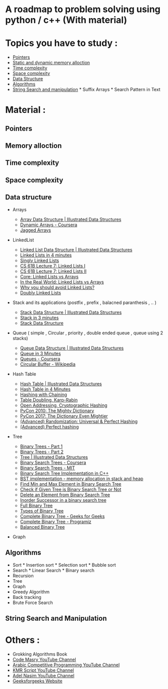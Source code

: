 # A roadmap to problem solving using python / c++ (With material)

# Topics you have to study :

* [Pointers](#pointers) 
* [Static and dynamic memory alloction](#memory_alloction)
* [Time complexity](#time_complexity)
* [Space complexity](#space_complexity)
* [Data Structure](#data_structure)
* [Algorithms](#algorithms)
* [String Search and manipulation](string_search_and_manipulation)
      * Suffix Arrays
      * Search Pattern in Text


# Material :

## Pointers
## Memory alloction
## Time complexity
## Space complexity
## Data structure

* Arrays

     * [Array Data Structure | Illustrated Data Structures](https://www.youtube.com/watch?v=QJNwK2uJyGs)
     * [Dynamic Arrays - Coursera](https://www.coursera.org/lecture/data-structures/dynamic-arrays-EwbnV)
     * [Jagged Arrays](https://www.youtube.com/watch?v=1jtrQqYpt7g)
* LinkedList
     * [Linked List Data Structure | Illustrated Data Structures](https://www.youtube.com/watch?v=odW9FU8jPRQ)
     * [Linked Lists in 4 minutes](https://www.youtube.com/watch?v=F8AbOfQwl1c)
     * [Singly Linked Lists](https://www.coursera.org/lecture/data-structures/singly-linked-lists-kHhgK)
     * [CS 61B Lecture 7: Linked Lists I](https://archive.org/details/ucberkeley_webcast_htzJdKoEmO0)
     * [CS 61B Lecture 7: Linked Lists II](https://archive.org/details/ucberkeley_webcast_-c4I3gFYe3w)
     * [Core: Linked Lists vs Arrays](https://www.coursera.org/lecture/data-structures-optimizing-performance/core-linked-lists-vs-arrays-rjBs9)
     * [In the Real World: Linked Lists vs Arrays](https://www.coursera.org/lecture/data-structures-optimizing-performance/in-the-real-world-lists-vs-arrays-QUaUd)
     * [Why you should avoid Linked Lists?](https://www.youtube.com/watch?v=YQs6IC-vgmo)
     * [Doubly Linked Lists](https://www.coursera.org/lecture/data-structures/doubly-linked-lists-jpGKD)


* Stack and its applications (postfix , prefix , balacned paranthesis , .. )
     * [Stack Data Structure | Illustrated Data Structures](https://www.youtube.com/watch?v=I5lq6sCuABE)
     * [Stack in 3 minutes](https://www.youtube.com/watch?v=KcT3aVgrrpU)
     * [Stack Data Structure](https://www.coursera.org/lecture/data-structures/stacks-UdKzQ)


* Queue ( simple , Circular , priority , double ended queue , queue using 2 stacks)
     * [Queue Data Structure | Illustrated Data Structures](https://www.youtube.com/watch?v=mDCi1lXd9hc)
     * [Queue in 3 Minutes](https://www.youtube.com/watch?v=D6gu-_tmEpQ)
     * [Queues - Coursera](https://www.coursera.org/lecture/data-structures/queues-EShpq)
     * [Circular Buffer - Wikipedia](https://en.wikipedia.org/wiki/Circular_buffer)


* Hash Table
     * [Hash Table | Illustrated Data Structures](https://www.youtube.com/watch?v=jalSiaIi8j4)
     * [Hash Table in 4 Minutes](https://youtu.be/knV86FlSXJ8)
     * [Hashing with Chaining](https://www.youtube.com/watch?v=0M_kIqhwbFo&list=PLUl4u3cNGP61Oq3tWYp6V_F-5jb5L2iHb&index=9)
     * [Table Doubling, Karp-Rabin](https://www.youtube.com/watch?v=BRO7mVIFt08&list=PLUl4u3cNGP61Oq3tWYp6V_F-5jb5L2iHb&index=10)
     * [Open Addressing, Cryptographic Hashing](https://www.youtube.com/watch?v=rvdJDijO2Ro&list=PLUl4u3cNGP61Oq3tWYp6V_F-5jb5L2iHb&index=11)
     * [PyCon 2010: The Mighty Dictionary](https://www.youtube.com/watch?v=C4Kc8xzcA68)
     * [PyCon 2017: The Dictionary Even Mightier](https://www.youtube.com/watch?v=66P5FMkWoVU)
     * [(Advanced) Randomization: Universal & Perfect Hashing](https://www.youtube.com/watch?v=z0lJ2k0sl1g&list=PLUl4u3cNGP6317WaSNfmCvGym2ucw3oGp&index=11)
     * [(Advanced) Perfect hashing](https://www.youtube.com/watch?v=N0COwN14gt0&list=PL2B4EEwhKD-NbwZ4ezj7gyc_3yNrojKM9&index=4)


* Tree
     * [Binary Trees - Part 1](https://www.youtube.com/watch?v=76dhtgZt38A&list=PLUl4u3cNGP63EdVPNLG3ToM6LaEUuStEY&index=9)
     * [Binary Trees - Part 2](https://www.youtube.com/watch?v=U1JYwHcFfso&list=PLUl4u3cNGP63EdVPNLG3ToM6LaEUuStEY&index=10)
     * [Tree | Illustrated Data Structures](https://www.youtube.com/watch?v=S2W3SXGPVyU)
     * [Binary Search Trees - Coursera](https://www.coursera.org/learn/data-structures/lecture/E7cXP/introduction)
     * [Binary Search Trees - MIT](https://www.youtube.com/watch?v=76dhtgZt38A)
     * [Binary Search Tree Implementation in C++](https://www.youtube.com/watch?v=COZK7NATh4k&list=PL2_aWCzGMAwI3W_JlcBbtYTwiQSsOTa6P&index=29)
     * [BST implementation - memory allocation in stack and heap](https://www.youtube.com/watchv=hWokyBoo0aI&list=PL2_aWCzGMAwI3W_JlcBbtYTwiQSsOTa6P&index=30)
     * [Find Min and Max Element in Binary Search Tree](https://www.youtube.com/watch?v=Ut90klNN264&list=PL2_aWCzGMAwI3W_JlcBbtYTwiQSsOTa6P&index=31)
     * [Check if Given Tree is Binary Search Tree or Not](https://www.youtube.com/watch?v=yEwSGhSsT0U&list=PL2_aWCzGMAwI3W_JlcBbtYTwiQSsOTa6P&index=36)
     * [Delete an Element from Binary Search Tree](https://www.youtube.com/watch?v=gcULXE7ViZw&list=PL2_aWCzGMAwI3W_JlcBbtYTwiQSsOTa6P&index=37)
     * [Inorder Successor in a binary search tree](https://www.youtube.com/watch?v=5cPbNCrdotA&list=PL2_aWCzGMAwI3W_JlcBbtYTwiQSsOTa6P&index=38)
     * [Full Binary Tree](https://www.programiz.com/dsa/full-binary-tree)
     * [Types of Binary Tree](https://www.geeksforgeeks.org/types-of-binary-tree/)
     * [Complete Binary Tree - Geeks for Geeks](https://www.geeksforgeeks.org/complete-binary-tree)
     * [Complete Binary Tree - Programiz](https://www.programiz.com/dsa/complete-binary-tree)
     * [Balanced Binary Tree](https://www.programiz.com/dsa/balanced-binary-tree)

* Graph


## Algorithms

* Sort
       * Insertion sort
       * Selection sort 
       * Bubble sort
* Search
       * Linear Search
       * Binary search
* Recursion
* Tree
* Graph
* Greedy Algorithm
* Back tracking
* Brute Force Search


## String Search and Manipulation





# Others :
* Grokking Algorithms Book
* [Code Masry YouTube Channel](https://www.youtube.com/user/codemasrytube)
* [Arabic Competitive Programming YouTube Channel](https://www.youtube.com/c/ArabicCompetitiveProgramming)
* [KMR Script YouTube Channel](https://www.youtube.com/c/KMRScript)
* [Adel Nasim YouTube Channel](https://www.youtube.com/c/AdelNasim)
* [Geeksforgeeks Website](https://www.geeksforgeeks.org/)
